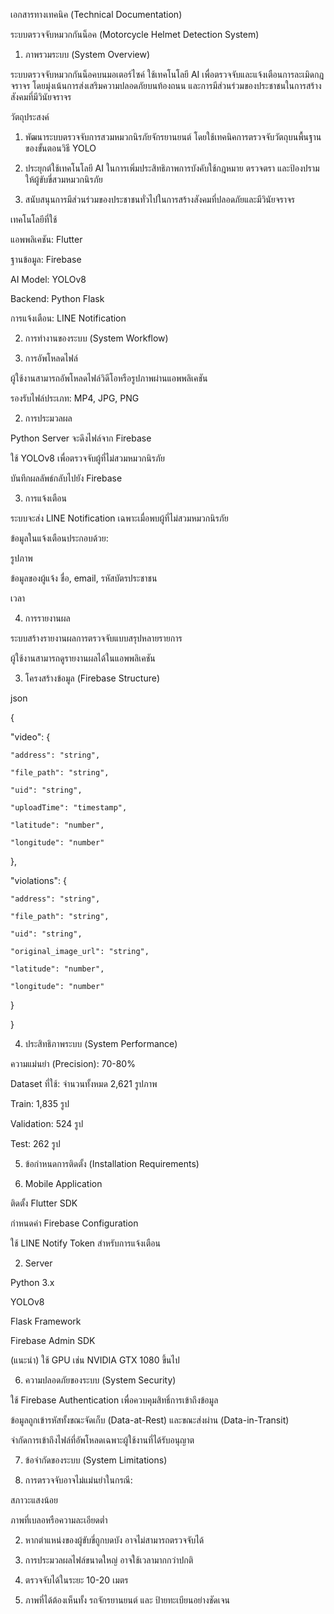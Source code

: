 เอกสารทางเทคนิค (Technical Documentation) 

ระบบตรวจจับหมวกกันน็อค (Motorcycle Helmet Detection System) 

 

1. ภาพรวมระบบ (System Overview) 

ระบบตรวจจับหมวกกันน็อคบนมอเตอร์ไซค์ ใช้เทคโนโลยี AI เพื่อตรวจจับและแจ้งเตือนการละเมิดกฎจราจร โดยมุ่งเน้นการส่งเสริมความปลอดภัยบนท้องถนน และการมีส่วนร่วมของประชาชนในการสร้างสังคมที่มีวินัยจราจร 

 

วัตถุประสงค์ 

1. พัฒนาระบบตรวจจับการสวมหมวกนิรภัยจักรยานยนต์ โดยใช้เทคนิคการตรวจจับวัตถุบนพื้นฐานของขั้นตอนวิธี YOLO 

2. ประยุกต์ใช้เทคโนโลยี AI ในการเพิ่มประสิทธิภาพการบังคับใช้กฎหมาย ตรวจตรา และป้องปรามให้ผู้ขับขี่สวมหมวกนิรภัย 

3. สนับสนุนการมีส่วนร่วมของประชาชนทั่วไปในการสร้างสังคมที่ปลอดภัยและมีวินัยจราจร 

 

เทคโนโลยีที่ใช้ 

แอพพลิเคชัน: Flutter 

ฐานข้อมูล: Firebase 

AI Model: YOLOv8 

Backend: Python Flask 

การแจ้งเตือน: LINE Notification 

 

2. การทำงานของระบบ (System Workflow) 

1. การอัพโหลดไฟล์ 

ผู้ใช้งานสามารถอัพโหลดไฟล์วิดีโอหรือรูปภาพผ่านแอพพลิเคชัน 

รองรับไฟล์ประเภท: MP4, JPG, PNG 

2. การประมวลผล 

Python Server จะดึงไฟล์จาก Firebase 

ใช้ YOLOv8 เพื่อตรวจจับผู้ที่ไม่สวมหมวกนิรภัย 

บันทึกผลลัพธ์กลับไปยัง Firebase 

 

 

 

 

 

3. การแจ้งเตือน 

ระบบจะส่ง LINE Notification เฉพาะเมื่อพบผู้ที่ไม่สวมหมวกนิรภัย 

ข้อมูลในแจ้งเตือนประกอบด้วย: 

รูปภาพ 

ข้อมูลของผู้แจ้ง ชื่อ, email, รหัสบัตรประชาชน 

เวลา 

4. การรายงานผล 

ระบบสร้างรายงานผลการตรวจจับแบบสรุปหลายรายการ 

ผู้ใช้งานสามารถดูรายงานผลได้ในแอพพลิเคชัน 

 

3. โครงสร้างข้อมูล (Firebase Structure) 

json 

{ 

  "video": { 

    "address": "string", 

    "file_path": "string", 

    "uid": "string", 

    "uploadTime": "timestamp", 

    "latitude": "number", 

    "longitude": "number" 

  }, 

 

 

 

 

 

 

  "violations": { 

    "address": "string", 

    "file_path": "string", 

    "uid": "string", 

    "original_image_url": "string", 

    "latitude": "number", 

    "longitude": "number" 

  } 

} 

 

4. ประสิทธิภาพระบบ (System Performance) 

ความแม่นยำ (Precision): 70-80% 

Dataset ที่ใช้: จำนวนทั้งหมด 2,621 รูปภาพ 

Train: 1,835 รูป 

Validation: 524 รูป 

Test: 262 รูป 

 

5. ข้อกำหนดการติดตั้ง (Installation Requirements) 

1. Mobile Application 

ติดตั้ง Flutter SDK 

กำหนดค่า Firebase Configuration 

ใช้ LINE Notify Token สำหรับการแจ้งเตือน 

2. Server 

Python 3.x 

YOLOv8 

Flask Framework 

Firebase Admin SDK 

(แนะนำ) ใช้ GPU เช่น NVIDIA GTX 1080 ขึ้นไป 

 

 

6. ความปลอดภัยของระบบ (System Security) 

ใช้ Firebase Authentication เพื่อควบคุมสิทธิ์การเข้าถึงข้อมูล 

ข้อมูลถูกเข้ารหัสทั้งขณะจัดเก็บ (Data-at-Rest) และขณะส่งผ่าน (Data-in-Transit) 

จำกัดการเข้าถึงไฟล์ที่อัพโหลดเฉพาะผู้ใช้งานที่ได้รับอนุญาต 

 

7. ข้อจำกัดของระบบ (System Limitations) 

1. การตรวจจับอาจไม่แม่นยำในกรณี: 

สภาวะแสงน้อย 

ภาพที่เบลอหรือความละเอียดต่ำ 

2. หากตำแหน่งของผู้ขับขี่ถูกบดบัง อาจไม่สามารถตรวจจับได้ 

3. การประมวลผลไฟล์ขนาดใหญ่ อาจใช้เวลามากกว่าปกติ 

4. ตรวจจับได้ในระยะ 10-20 เมตร 

5. ภาพที่ได้ต้องเห็นทั้ง รถจักรยานยนต์ และ ป้ายทะเบียนอย่างชัดเจน 
